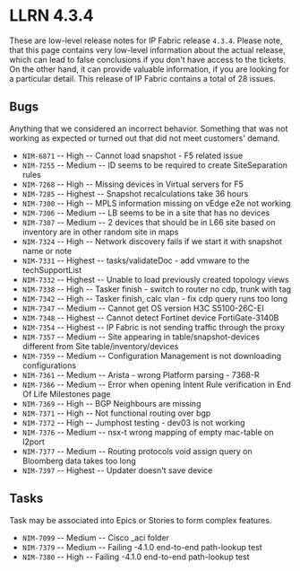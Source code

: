 # LLRN 4.3.4

These are low-level release notes for IP Fabric release `4.3.4`. Please note, that this page contains very low-level information about the actual release, which can lead to false conclusions if you don't have access to the tickets. On the other hand, it can provide valuable information, if you are looking for a particular detail. This release of IP Fabric contains a total of 28 issues.

## Bugs

Anything that we considered an incorrect behavior. Something that was not working as expected or turned out that did not meet customers' demand.

- `NIM-6871` -- High -- Cannot load snapshot - F5 related issue
- `NIM-7255` -- Medium -- ID seems to be required to create SiteSeparation rules
- `NIM-7268` -- High -- Missing devices in Virtual servers for F5
- `NIM-7285` -- Highest -- Snapshot recalculations take 36 hours
- `NIM-7300` -- High -- MPLS information missing on vEdge e2e not working
- `NIM-7306` -- Medium -- LB seems to be in a site that has no devices
- `NIM-7307` -- Medium -- 2 devices that should be in L66 site based on inventory are in other random site in maps
- `NIM-7324` -- High -- Network discovery fails if we start it with snapshot name or note
- `NIM-7331` -- Highest -- tasks/validateDoc - add vmware to the techSupportList
- `NIM-7332` -- Highest -- Unable to load previously created topology views
- `NIM-7338` -- High -- Tasker finish - switch to router no cdp, trunk with tag
- `NIM-7342` -- High -- Tasker finish, calc vlan - fix cdp query runs too long
- `NIM-7347` -- Medium -- Cannot get OS version H3C S5100-26C-EI
- `NIM-7348` -- Highest -- Cannot detect Fortinet device FortiGate-3140B
- `NIM-7354` -- Highest -- IP Fabric is not sending traffic through the proxy
- `NIM-7357` -- Medium -- Site appearing in table/snapshot-devices different from Site table/inventory/devices
- `NIM-7359` -- Medium -- Configuration Management is not downloading configurations
- `NIM-7361` -- Medium -- Arista - wrong Platform parsing - 7368-R
- `NIM-7366` -- Medium -- Error when opening Intent Rule verification in End Of Life Milestones page
- `NIM-7369` -- High -- BGP Neighbours are missing
- `NIM-7371` -- High -- Not functional routing over bgp
- `NIM-7372` -- High -- Jumphost testing - dev03 is not working
- `NIM-7376` -- Medium -- nsx-t wrong mapping of empty mac-table on l2port
- `NIM-7377` -- Medium -- Routing protocols void assign query on Bloomberg data takes too long
- `NIM-7397` -- Highest -- Updater doesn't save device

## Tasks

Task may be associated into Epics or Stories to form complex features.

- `NIM-7099` -- Medium -- Cisco _aci folder
- `NIM-7379` -- Medium -- Failing -4.1.0 end-to-end path-lookup test
- `NIM-7380` -- High -- Failing -4.1.0 end-to-end path-lookup test
